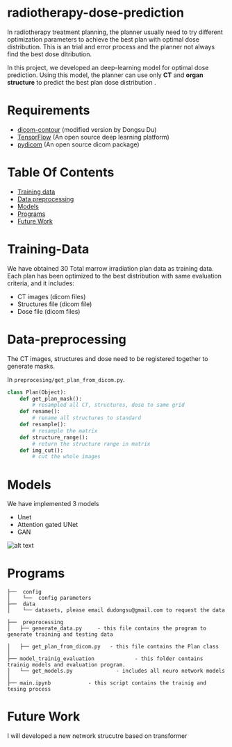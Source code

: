 # radiotherapy-dose-prediction
In radiotherapy treatment planning, the planner usually need to try different optimization parameters to achieve the best plan with optimal dose distribution. This is an trial and error process and the planner not always find the best dose ditribution.

In this project, we developed an deep-learning model for optimal dose prediction. Using this model, the planner can use only **CT** and **organ structure** to predict the best plan dose distribution . 


# Requirements
- [dicom-contour](https://github.com/dudongsu/dicom-contour) (modified version by Dongsu Du)
- [TensorFlow](https://tensorflow.org/) (An open source deep learning platform) 
- [pydicom](https://github.com/pydicom/pydicom) (An open source dicom package)

# Table Of Contents
-  [Training data](#Training-Data)
-  [Data preprocessing](#Data-preprocessing)
-  [Models](#Models)
-  [Programs](#Programs)
-  [Future Work](#futurework)

# Training-Data  
We have obtained 30 Total marrow irradiation plan data as training data. Each plan has been optimized to the best distribution with same evaluation criteria, and it includes:
- CT images (dicom files)
- Structures file (dicom file)
- Dose file (dicom files) 


# Data-preprocessing
The CT images, structures and dose need to be registered together to generate masks. 

In `preprocesing/get_plan_from_dicom.py`. 
```python
class Plan(Object):
    def get_plan_mask():
        # resampled all CT, structures, dose to same grid
    def rename():
        # rename all structures to standard
    def resample():
        # resample the matrix
    def structure_range():
        # return the structure range in matrix
    def img_cut():
        # cut the whole images
```


# Models

We have implemented 3 models 
- Unet 
- Attention gated UNet
- GAN 

![alt text](https://github.com/dudongsu/radiotherapy-dose-prediction/blob/master/Attention_UNet.png?raw=true)

# Programs

```
├──  config
│    └──  config parameters  
├──  data  
│    └── datasets, please email dudongsu@gmail.com to request the data
    
├──  preprocessing
│   ├── generate_data.py     - this file contains the program to generate training and testing data

│   ├── get_plan_from_dicom.py   - this file contains the Plan class
│
├── model_trainig_evaluation             - this folder contains trainig models and evaluation program.
│   └── get_models.py              - includes all neuro network models
│
├── main.ipynb            - this script contains the trainig and tesing process
```


# Future Work

I will developed a new network strucutre based on transformer